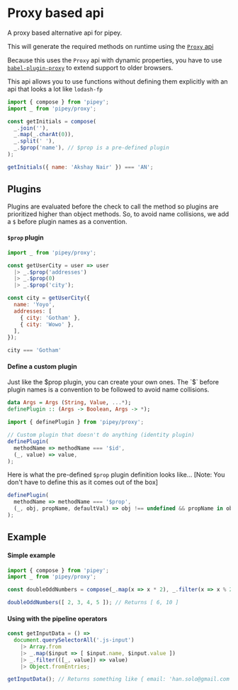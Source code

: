 
# Proxy based api
A proxy based alternative api for pipey.

This will generate the required methods on runtime using the [`Proxy` api](https://developer.mozilla.org/en-US/docs/Web/JavaScript/Reference/Global_Objects/Proxy)

Because this uses the `Proxy` api with dynamic properties, you have to use [`babel-plugin-proxy`](https://www.npmjs.com/package/babel-plugin-proxy) to extend support to older browsers.

This api allows you to use functions without defining them explicitly with an api that looks a lot like `lodash-fp`
```js
import { compose } from 'pipey';
import _ from 'pipey/proxy';

const getInitials = compose(
  _.join(''),
  _.map(_.charAt(0)),
  _.split(' '),
  _.$prop('name'), // $prop is a pre-defined plugin
);

getInitials({ name: 'Akshay Nair' }) === 'AN';
```


## Plugins
Plugins are evaluated before the check to call the method so plugins are prioritized higher than object methods.
So, to avoid name collisions, we add a `$` before plugin names as a convention.

#### `$prop` plugin
```js
import _ from 'pipey/proxy';

const getUserCity = user => user
  |> _.$prop('addresses')
  |> _.$prop(0)
  |> _.$prop('city');

const city = getUserCity({
  name: 'Yoyo',
  addresses: [
    { city: 'Gotham' },
    { city: 'Wowo' },
  ],
});

city === 'Gotham'
```

#### Define a custom plugin
Just like the $prop plugin, you can create your own ones. The `$` before plugin names is a convention to be followed to avoid name collisions.

```haskell
data Args = Args (String, Value, ...*);
definePlugin :: (Args -> Boolean, Args -> *);
```

```js
import { definePlugin } from 'pipey/proxy';

// Custom plugin that doesn't do anything (identity plugin)
definePlugin(
  methodName => methodName === '$id',
  (_, value) => value,
);
```

Here is what the pre-defined `$prop` plugin definition looks like...
[Note: You don't have to define this as it comes out of the box]
```js
definePlugin(
  methodName => methodName === '$prop',
  (_, obj, propName, defaultVal) => obj !== undefined && propName in obj ? obj[propName] : defaultVal,
);
```

## Example

#### Simple example
```js
import { compose } from 'pipey';
import _ from 'pipey/proxy';

const doubleOddNumbers = compose(_.map(x => x * 2), _.filter(x => x % 2));

doubleOddNumbers([ 2, 3, 4, 5 ]); // Returns [ 6, 10 ]
```


#### Using with the pipeline operators
```js
const getInputData = () =>
  document.querySelectorAll('.js-input')
    |> Array.from
    |> _.map($input => [ $input.name, $input.value ])
    |> _.filter(([_, value]) => value)
    |> Object.fromEntries;

getInputData(); // Returns something like { email: 'han.solo@gmail.com', name: 'Han Solo' }
```

